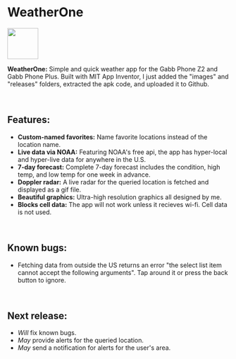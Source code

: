 
# WeatherOne

<img src="https://github.com/BusyBird15/WeatherOne/assets/119532048/aed1a386-422f-46ef-86a6-a3c41be82125" width="70" height="70" />

**WeatherOne:** Simple and quick weather app for the Gabb Phone Z2 and Gabb Phone Plus.
Built with MIT App Inventor, I just added the "images" and "releases" folders, extracted the apk code, and uploaded it to Github.

<br>

## Features:
* **Custom-named favorites:** Name favorite locations instead of the location name.
* **Live data via NOAA:** Featuring NOAA's free api, the app has hyper-local and hyper-live data for anywhere in the U.S.
* **7-day forecast:** Complete 7-day forecast includes the condition, high temp, and low temp for one week in advance.
* **Doppler radar:** A live radar for the queried location is fetched and displayed as a gif file.
* **Beautiful graphics:** Ultra-high resolution graphics all designed by me.
* **Blocks cell data:** The app will not work unless it recieves wi-fi. Cell data is not used.

<br>

## Known bugs:
* Fetching data from outside the US returns an error "the select list item cannot accept the following arguments". Tap around it or press the back button to ignore.

<br>

## Next release:
* *Will* fix known bugs.
* *May* provide alerts for the queried location.
* *May* send a notification for alerts for the user's area.
